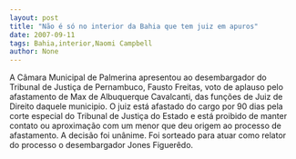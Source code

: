 ```yaml
---
layout: post
title: "Não é só no interior da Bahia que tem juiz em apuros"
date: 2007-09-11
tags: Bahia,interior,Naomi Campbell
author: None
---
```

A C&acirc;mara Municipal de Palmerina apresentou ao desembargador do Tribunal de Justi&ccedil;a de Pernambuco, Fausto Freitas, voto de aplauso pelo afastamento de Max de Albuquerque Cavalcanti, das fun&ccedil;&otilde;es de Juiz de Direito daquele municipio. 
O juiz est&aacute; afastado do cargo por 90 dias pela corte especial do Tribunal de Justi&ccedil;a do Estado e est&aacute; proibido de manter contato ou aproxima&ccedil;&atilde;o com um menor que deu origem ao processo de afastamento. 
A decis&atilde;o foi un&acirc;nime. Foi sorteado para atuar como relator do processo o desembargador Jones Figuer&ecirc;do. 